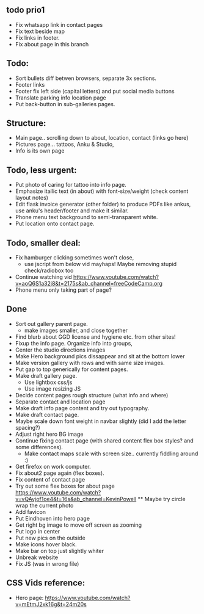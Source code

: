 ## todo prio1
* Fix whatsapp link in contact pages
* Fix text beside map
* Fix links in footer.
* Fix about page in this branch

## Todo:
* Sort bullets diff betwen browsers, separate 3x sections.
* Footer links
* Footer fix left side (capital letters) and put social media buttons
* Translate parking info location page
* Put back-button in sub-galleries pages.

## Structure:
* Main page.. scrolling down to about, location, contact (links go here)
* Pictures page... tattoos, Anku & Studio,
* Info is its own page 

## Todo, less urgent:
* Put photo of caring for tattoo into info page.
* Emphasize itallic text (in about) with font-size/weight (check content layout notes)
* Edit flask invoice generator (other folder) to produce PDFs like ankus, use anku's header/footer and make it similar.
* Phone menu text background to semi-transparent white.
* Put location onto contact page.

## Todo, smaller deal:
* Fix hamburger clicking sometimes won't close, 
    * use jscript from below vid mayhaps! Maybe removing stupid check/radiobox too
* Continue watching vid https://www.youtube.com/watch?v=aoQ6S1a32j8&t=2175s&ab_channel=freeCodeCamp.org
* Phone menu only taking part of page?


## Done
* Sort out gallery parent page.
    * make images smaller, and close together
* Find blurb about GGD license and hygiene etc. from other sites!
* Fixup the info page. Organize info into groups,
* Center the studio directions images
* Make Hero background pics dissappear and sit at the bottom lower
* Make version gallery with rows and with same size images.
* Put gap to top generically for content pages.
* Make draft gallery page.
    * Use lightbox css/js
    * Use image resizing JS
* Decide content pages rough structure (what info and where)
* Separate contact and location page
* Make draft info page content and try out typography.
* Make draft contact page.
* Maybe scale down font weight in navbar slightly (did I add the letter spacing?)
* Adjust right hero BG image
* Continue fixing contact page (with shared content flex box styles? and some differences).
    * Make contact maps scale with screen size.. currently fiddling around :)
* Get firefox on work computer.
* Fix about2 page again (flex boxes).
* Fix content of contact page
* Try out some flex boxes for about page https://www.youtube.com/watch?v=vQAvjof1oe4&t=16s&ab_channel=KevinPowell 
** Maybe try circle wrap the current photo 
* Add favicon
* Put Eindhoven into hero page
* Get right bg image to move off screen as zooming
* Put logo in center
* Put new pics on the outside
* Make icons hover black.
* Make bar on top just slightly whiter
* Unbreak website
* Fix JS (was in wrong file)

## CSS Vids reference:
* Hero page: https://www.youtube.com/watch?v=mEtmJ2xk16g&t=24m20s